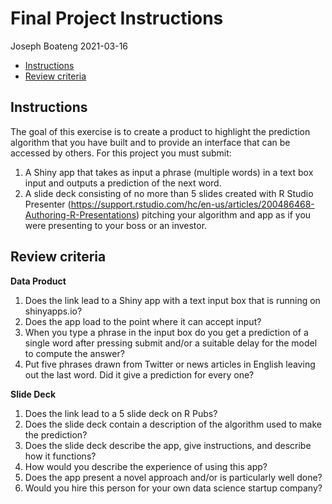 Final Project Instructions
================
Joseph Boateng
2021-03-16

  - [Instructions](#instructions)
  - [Review criteria](#review-criteria)

## Instructions

The goal of this exercise is to create a product to highlight the
prediction algorithm that you have built and to provide an interface
that can be accessed by others. For this project you must submit:

1.  A Shiny app that takes as input a phrase (multiple words) in a text
    box input and outputs a prediction of the next word.
2.  A slide deck consisting of no more than 5 slides created with R
    Studio Presenter
    (<https://support.rstudio.com/hc/en-us/articles/200486468-Authoring-R-Presentations>)
    pitching your algorithm and app as if you were presenting to your
    boss or an investor.

## Review criteria

**Data Product**

1.  Does the link lead to a Shiny app with a text input box that is
    running on shinyapps.io?
2.  Does the app load to the point where it can accept input?
3.  When you type a phrase in the input box do you get a prediction of a
    single word after pressing submit and/or a suitable delay for the
    model to compute the answer?
4.  Put five phrases drawn from Twitter or news articles in English
    leaving out the last word. Did it give a prediction for every one?

**Slide Deck**

1.  Does the link lead to a 5 slide deck on R Pubs?
2.  Does the slide deck contain a description of the algorithm used to
    make the prediction?
3.  Does the slide deck describe the app, give instructions, and
    describe how it functions?
4.  How would you describe the experience of using this app?
5.  Does the app present a novel approach and/or is particularly well
    done?
6.  Would you hire this person for your own data science startup
    company?
